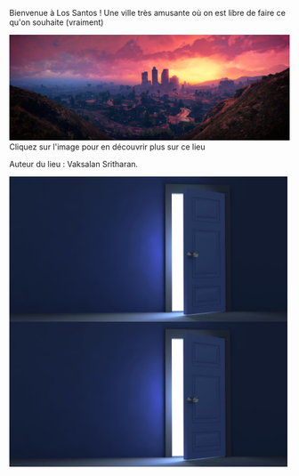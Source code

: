 Bienvenue à Los Santos ! 
Une ville très amusante où on est libre de faire ce qu'on souhaite (vraiment)

[![Los Santos](/images/lossantos.jpg)](https://www.youtube.com/watch?v=QkkoHAzjnUs)
Cliquez sur l'image pour en découvrir plus sur ce lieu

Auteur du lieu : Vaksalan Sritharan. 


<a href="https://github.com/Vaksalan/myLabesgi/blob/main/salle5.md">
    <img src="./images/door.jpg" alt="image" width="500" align="left"/>
</a>


<a href="https://github.com/Vaksalan/myLabesgi/blob/main/salle3.md">
    <img src="./images/door.jpg" alt="image" width="500" align="left"/>
</a>
